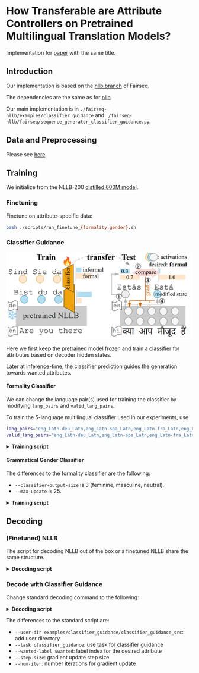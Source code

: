 # How Transferable are Attribute Controllers on Pretrained Multilingual Translation Models?
Implementation for [paper]() with the same title.

## Introduction
Our implementation is based on the [nllb branch](https://github.com/facebookresearch/fairseq/tree/nllb) of Fairseq.

The dependencies are the same as for [nllb](https://github.com/facebookresearch/fairseq/blob/nllb/INSTALL.md).

Our main implementation is in
`./fairseq-nllb/examples/classifier_guidance` and 
`./fairseq-nllb/fairseq/sequence_generator_classifier_guidance.py`.

## Data and Preprocessing
Please see [here](./data_prepro.md).

## Training
We initialize from the NLLB-200 [distilled 600M model](https://github.com/facebookresearch/fairseq/tree/nllb#multilingual-translation-models).

### Finetuning
Finetune on attribute-specific data:
```bash
bash ./scripts/run_finetune_{formality,gender}.sh
```

### Classifier Guidance
![alt text](./figures/CG.PNG)

Here we first keep the pretrained model frozen and train a classifier for attributes based on decoder hidden states.

Later at inference-time, the classifier prediction guides the generation towards wanted attributes.

#### Formality Classifier

We can change the language pair(s) used for training the classifier by modifying `lang_pairs` and `valid_lang_pairs`.
  
To train the 5-language multilingual classifier used in our experiments, use 
```bash
lang_pairs="eng_Latn-deu_Latn,eng_Latn-spa_Latn,eng_Latn-fra_Latn,eng_Latn-hin_Deva,eng_Latn-ita_Latn"
valid_lang_pairs="eng_Latn-deu_Latn,eng_Latn-spa_Latn,eng_Latn-fra_Latn,eng_Latn-hin_Deva,eng_Latn-ita_Latn"
```

<details>
<summary><b> Training script </b></summary>

```bash
#!/bin/bash

GPU=0,1,2,3
path_2_data=$HOME/projects/classifier_guidance/data/CoCoA-MT/prepro/bin
# Path to pretrained NLLB-200 model 
PRETRAINED_MODEL=$HOME/projects/nllb/model/nllb200densedst600mcheckpoint

pooling="dec-cumsum"
save_dir=$HOME/projects/classifier_guidance/model/formality.de.$pooling
mkdir -p $save_dir

lr=0.002

MODEL_FOLDER=$HOME/projects/nllb/model
lang_list=$MODEL_FOLDER/"langs.txt"

lang_pairs="eng_Latn-deu_Latn"
valid_lang_pairs="eng_Latn-deu_Latn"

batch_size=8192
CUDA_VISIBLE_DEVICES=$GPU fairseq-train $path_2_data \
    --user-dir examples/classifier_guidance/classifier_guidance_src \
    --save-dir $save_dir \
    --arch classifier_guided_transformer \
    --encoder-normalize-before --decoder-normalize-before \
    --encoder-layers 12 --decoder-layers 12 \
    --encoder-attention-heads 16 --decoder-attention-heads 16 \
    --encoder-embed-dim 1024 --decoder-embed-dim 1024 \
    --encoder-ffn-embed-dim 4096 --decoder-ffn-embed-dim 4096 \
    --task classifier_guidance \
    --lang-pairs $lang_pairs \
    --valid-lang-pairs $valid_lang_pairs \
    --langs $lang_list \
    --share-all-embeddings \
    --add-data-source-prefix-tags \
    --finetune-from-model $PRETRAINED_MODEL \
    --max-source-positions 512 --max-target-positions 512 \
    --criterion attribute_classification_cross_entropy \
    --classifier-input $pooling \
    --label-smoothing 0.1 \
    --optimizer adam --adam-betas '(0.9, 0.98)' \
    --lr-scheduler inverse_sqrt \
    --lr $lr \
    --warmup-init-lr 1e-07 \
    --stop-min-lr 1e-09 \
    --warmup-updates 20 \
    --max-update 100 \
    --max-tokens $batch_size \
    --update-freq 1 \
    --seed 1 \
    --no-epoch-checkpoints \
    --dropout 0.1 \
    --attention-dropout 0.1 \
    --encoder-langtok "src" \
    --decoder-langtok \
    --validate-interval-updates 1000 \
    --log-interval 100 \
    --save-interval-updates 5 \
    --left-pad-source False \
    --classifier-output-size 2 \
    --report-accuracy \
    --keep-last-epochs 1 \
    --keep-interval-updates 1 \
    --train-with-epoch-remainder-batch \
    --fp16 2>&1 | tee -a $save_dir/train.log
```
</details>

#### Grammatical Gender Classifier

The differences to the formality classifier are the following:
* `--classifier-output-size` is 3 (feminine, masculine, neutral).
* `--max-update` is 25.


<details>
<summary><b> Training script </b></summary>

```bash
#!/bin/bash

GPU=0,1,2,3
path_2_data=$HOME/projects/classifier_guidance/data/gender/prepro/bin_wneutral/en-es
PRETRAINED_MODEL=$HOME/projects/nllb/model/nllb200densedst600mcheckpoint

pooling="dec-meanpool"
save_dir=$HOME/projects/classifier_guidance/model/gender.es.$pooling.wneutral
mkdir -p $save_dir

lr=0.002

MODEL_FOLDER=$HOME/projects/nllb/model
lang_list=$MODEL_FOLDER/"langs.txt"

lang_pairs="eng_Latn-spa_Latn"
valid_lang_pairs="eng_Latn-spa_Latn"

batch_size=8192

CUDA_VISIBLE_DEVICES=$GPU fairseq-train $path_2_data \
    --user-dir examples/classifier_guidance/classifier_guidance_src \
    --save-dir $save_dir \
    --arch classifier_guided_transformer \
    --encoder-normalize-before --decoder-normalize-before \
    --encoder-layers 12 --decoder-layers 12 \
    --encoder-attention-heads 16 --decoder-attention-heads 16 \
    --encoder-embed-dim 1024 --decoder-embed-dim 1024 \
    --encoder-ffn-embed-dim 4096 --decoder-ffn-embed-dim 4096 \
    --encoder-layers 12 --decoder-layers 12 \
    --encoder-attention-heads 16 --decoder-attention-heads 16 \
    --encoder-embed-dim 1024 --decoder-embed-dim 1024 \
    --encoder-ffn-embed-dim 4096 --decoder-ffn-embed-dim 4096 \
    --task classifier_guidance \
    --lang-pairs $lang_pairs \
    --valid-lang-pairs $valid_lang_pairs \
    --langs $lang_list \
    --share-all-embeddings \
    --add-data-source-prefix-tags \
    --finetune-from-model $PRETRAINED_MODEL \
    --max-source-positions 512 --max-target-positions 512 \
    --criterion attribute_classification_cross_entropy \
    --classifier-input $pooling \
    --label-smoothing 0.1 \
    --optimizer adam --adam-betas '(0.9, 0.98)' \
    --lr-scheduler inverse_sqrt \
    --lr $lr \
    --warmup-init-lr 1e-07 \
    --stop-min-lr 1e-09 \
    --warmup-updates 20 \
    --max-update 25 \
    --max-tokens $batch_size \
    --update-freq 1 \
    --seed 1 \
    --no-epoch-checkpoints \
    --dropout 0.1 \
    --attention-dropout 0.1 \
    --encoder-langtok "src" \
    --decoder-langtok \
    --validate-interval-updates 1000 \
    --log-interval 100 \
    --save-interval-updates 5 \
    --left-pad-source False \
    --classifier-output-size 3 \
    --report-accuracy \
    --keep-last-epochs 1 \
    --keep-interval-updates 1 \
    --train-with-epoch-remainder-batch \
    --fp16 2>&1 | tee -a $save_dir/train.log
```
</details>

## Decoding
### (Finetuned) NLLB
The script for decoding NLLB out of the box or a finetuned NLLB share the same structure.

<details>
<summary><b> Decoding script </b></summary>

```bash
fairseq_dir=$HOME/src/fairseq
MODEL_FOLDER=$HOME/projects/nllb/model 
ckpt_name="nllb200densedst600mcheckpoint"
ckpt=$MODEL_FOLDER/$ckpt_name
spm_name="flores200sacrebleuspm"
dict=$MODEL_FOLDER/nllb200dictionary
lang_list=$MODEL_FOLDER/"langs.txt"
GPUS=0

inputf=# input file, w/ input sentences line by line

for sl in eng_Latn; do
for lang in deu_Latn; do

cat $inputf | spm_encode --model $MODEL_FOLDER/$spm_name | \
CUDA_VISIBLE_DEVICES=$GPUS fairseq-interactive ./ \
--input - \
-s $sl -t $tl \
--path $ckpt \
--batch-size 1024 --max-tokens 8192 --buffer-size 100000 \
--remove-bpe 'sentencepiece' \
--beam 4 --lenpen 1.0 \
--fixed-dictionary $dict \
--task translation_multi_simple_epoch \
--decoder-langtok --encoder-langtok src \
--langs $(cat $lang_list) \
--fp16 \
--lang-pairs $sl-$tl \
--add-data-source-prefix-tags 2>&1 | tee $OUTPUT_DIR/$p.$sl-$tl.pred.log

done
done
```
</details>


### Decode with Classifier Guidance
Change standard decoding command to the following:

<details>
<summary><b> Decoding script </b></summary>

```bash
ckpt=# path to frozen NLLB trained with classifier
# desired attribute label index
# formality control: 1 for formal, 2 for informal
# grammatical gender controls: 1 for feminine, 2 for masculine, 3 for neutral
wanted=1 
step=0.1
niter=5

cat $inputf | spm_encode --model $MODEL_FOLDER/$spm_name | \
CUDA_VISIBLE_DEVICES=0 fairseq-interactive ./ \
--user-dir examples/classifier_guidance/classifier_guidance_src \
--input - \
-s $sl -t $tl \
--path $ckpt \
--batch-size 256 --max-tokens 20480 --buffer-size 100000 \
--remove-bpe 'sentencepiece' \
--beam 4 --lenpen 1.0 \
--fixed-dictionary $dict \
--task classifier_guidance \
--wanted-label $wanted \
--kl-scale 0 \
--step-size $step \
--num-iter $niter \
--decoder-langtok --encoder-langtok src \
--langs $(cat $lang_list) \
--fp16 \
--lang-pairs $sl-$tl --add-data-source-prefix-tags 2>&1 | tee $OUTPUT_DIR/$p$domain.$sl-$tl.pred.log
```
</details>

The differences to the standard script are:
* `--user-dir examples/classifier_guidance/classifier_guidance_src`: add user directory
* `--task classifier_guidance`: use task for classifier guidance
* `--wanted-label $wanted`: label index for the desired attribute
* `--step-size`: gradient update step size
* `--num-iter`: number iterations for gradient update